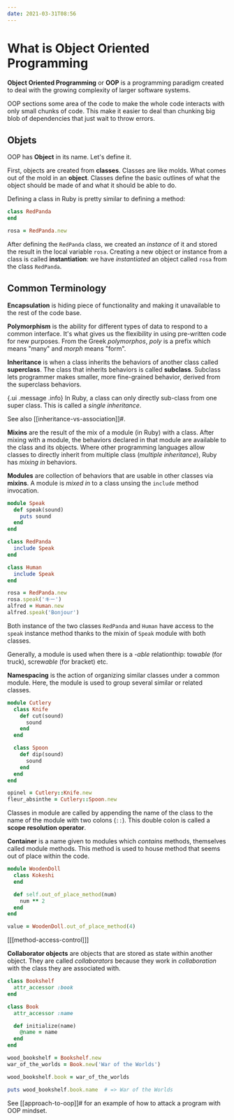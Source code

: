 ```yaml
---
date: 2021-03-31T08:56
---
```


# What is Object Oriented Programming

**Object Oriented Programming** or **OOP** is a programming paradigm created to
deal with the growing complexity of larger software systems.

OOP sections some area of the code to make the whole code interacts with only
small chunks of code. This make it easier to deal than chunking big blob of
dependencies that just wait to throw errors.

## Objets

OOP has **Object** in its name. Let's define it.

First, objects are created from **classes**. Classes are like molds. What
comes out of the mold in an **object**. Classes define the basic outlines
of what the object should be made of and what it should be able to do.

Defining a class in Ruby is pretty similar to defining a method:

```ruby
class RedPanda
end

rosa = RedPanda.new
```

After defining the `RedPanda` class, we created an _instance_ of it and
stored the result in the local variable `rosa`. Creating a new object or
instance from a class is called **instantiation**: we have _instantiated_
an object called `rosa` from the class `RedPanda`.

## Common Terminology

**Encapsulation** is hiding piece of functionality and making it unavailable to
the rest of the code base.

**Polymorphism** is the ability for different types of data to respond to a
common interface. It's what gives us the flexibility in using pre-written code
for new purposes. From the Greek _polymorphos_, _poly_ is a prefix which means
"many" and _morph_ means "form".

**Inheritance** is when a class inherits the behaviors of another class called
**superclass**. The class that inherits behaviors is called **subclass**.
Subclass lets programmer makes smaller, more fine-grained behavior,
derived from the superclass behaviors.

{.ui .message .info}
In Ruby, a class can only directly sub-class from one super class. This is
called a _single inheritance_.

See also [[inheritance-vs-association]]#.

**Mixins** are the result of the mix of a module (in Ruby) with a class. After
mixing with a module, the behaviors declared in that module are available to
the class and its objects. Where other programming languages allow classes
to directly inherit from multiple class (_multiple inheritance_), Ruby has
_mixing in_ behaviors.

**Modules** are collection of behaviors that are usable in other classes via
**mixins**. A module is _mixed in_ to a class unsing the `include` method
invocation.

```ruby
module Speak
  def speak(sound)
    puts sound
  end
end

class RedPanda
  include Speak
end

class Human
  include Speak
end

rosa = RedPanda.new
rosa.speak('キー')
alfred = Human.new
alfred.speak('Bonjour')
```

Both instance of the two classes `RedPanda` and `Human` have access to the
`speak` instance method thanks to the mixin of `Speak` module with both
classes.

Generally, a module is used when there is a _-able_ relationthip:
tow*able* (for truck), screw*able* (for bracket) etc.

**Namespacing** is the action of organizing similar classes under a common
module. Here, the module is used to group several similar or related classes.

```ruby
module Cutlery
  class Knife
    def cut(sound)
      sound
    end
  end

  class Spoon
    def dip(sound)
      sound
    end
  end
end

opinel = Cutlery::Knife.new
fleur_absinthe = Cutlery::Spoon.new
```

Classes in module are called by appending the name of the class to the name of
the module with two colons (`::`). This double colon is called a **scope
resolution operator**.

**Container** is a name given to modules which _contains_ methods, themselves
called module methods. This method is used to house method that seems out of
place within the code.

```ruby
module WoodenDoll
  class Kokeshi
  end

  def self.out_of_place_method(num)
    num ** 2
  end
end

value = WoodenDoll.out_of_place_method(4)
```

[[[method-access-control]]]

**Collaborator objects** are objects that are stored as state within another
object. They are called _collaborators_ because they work in _collaboration_
with the class they are associated with.

```ruby
class Bookshelf
  attr_accessor :book
end

class Book
  attr_accessor :name

  def initialize(name)
    @name = name
  end
end

wood_bookshelf = Bookshelf.new
war_of_the_worlds = Book.new('War of the Worlds')

wood_bookshelf.book = war_of_the_worlds

puts wood_bookshelf.book.name  # => War of the Worlds
```

See [[approach-to-oop]]# for an example of how to attack a program with OOP
mindset.
